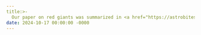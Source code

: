 ```yaml
---
title:>-
  Our paper on red giants was summarized in <a href="https://astrobites.org/2024/10/17/template-post-33/" target="_blank">Read more <i class="astrobites"></i></a>
date: 2024-10-17 00:00:00 -0000
---
```

